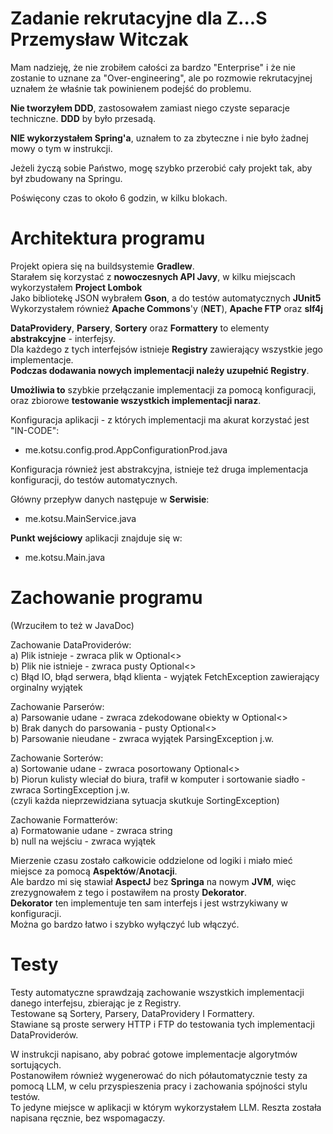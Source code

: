 # Zadanie rekrutacyjne dla Z...S Przemysław Witczak

Mam nadzieję, że nie zrobiłem całości za bardzo "Enterprise" i że nie zostanie to uznane za "Over-engineering", ale po rozmowie rekrutacyjnej uznałem że właśnie tak powinienem podejść do problemu.  

**Nie tworzyłem DDD**, zastosowałem zamiast niego czyste separacje techniczne. **DDD** by było przesadą.

**NIE wykorzystałem Spring'a**, uznałem to za zbyteczne i nie było żadnej mowy o tym w instrukcji.

Jeżeli życzą sobie Państwo, mogę szybko przerobić cały projekt tak, aby był zbudowany na Springu.

Poświęcony czas to około 6 godzin, w kilku blokach.

# Architektura programu

Projekt opiera się na buildsystemie **Gradlew**.  
Starałem się korzystać z **nowoczesnych API Javy**, w kilku miejscach wykorzystałem **Project Lombok**  
Jako bibliotekę JSON wybrałem **Gson**, a do testów automatycznych **JUnit5**  
Wykorzystałem również **Apache Commons**'y (**NET**), **Apache FTP** oraz **slf4j**

**DataProvidery**, **Parsery**, **Sortery** oraz **Formattery** to elementy **abstrakcyjne** - interfejsy.  
Dla każdego z tych interfejsów istnieje **Registry** zawierający wszystkie jego implementacje.  
**Podczas dodawania nowych implementacji należy uzupełnić Registry**.  

**Umożliwia to** szybkie przełączanie implementacji za pomocą konfiguracji, oraz zbiorowe **testowanie wszystkich implementacji naraz**.

Konfiguracja aplikacji - z których implementacji ma akurat korzystać jest "IN-CODE":
* me.kotsu.config.prod.AppConfigurationProd.java
	
Konfiguracja również jest abstrakcyjna, istnieje też druga implementacja konfiguracji, do testów automatycznych.  


Główny przepływ danych następuje w **Serwisie**:
* me.kotsu.MainService.java

**Punkt wejściowy** aplikacji znajduje się w:
* me.kotsu.Main.java

# Zachowanie programu
(Wrzuciłem to też w JavaDoc)

Zachowanie DataProviderów:  
a) Plik istnieje - zwraca plik w Optional<>  
b) Plik nie istnieje - zwraca pusty Optional<>  
c) Błąd IO, błąd serwera, błąd klienta - wyjątek FetchException zawierający orginalny wyjątek  

Zachowanie Parserów:  
a) Parsowanie udane - zwraca zdekodowane obiekty w Optional<>  
b) Brak danych do parsowania - pusty Optional<>  
b) Parsowanie nieudane - zwraca wyjątek ParsingException j.w.  

Zachowanie Sorterów:  
a) Sortowanie udane - zwraca posortowany Optional<>  
b) Piorun kulisty wleciał do biura, trafił w komputer i sortowanie siadło - zwraca SortingException j.w.  
(czyli każda nieprzewidziana sytuacja skutkuje SortingException)

Zachowanie Formatterów:  
a) Formatowanie udane - zwraca string  
b) null na wejściu - zwraca wyjątek

Mierzenie czasu zostało całkowicie oddzielone od logiki i miało mieć miejsce za pomocą **Aspektów**/**Anotacji**.  
Ale bardzo mi się stawiał **AspectJ** bez **Springa** na nowym **JVM**, więc zrezygnowałem z tego i postawiłem na prosty **Dekorator**.  
**Dekorator** ten implementuje ten sam interfejs i jest wstrzykiwany w konfiguracji.  
Można go bardzo łatwo i szybko wyłączyć lub włączyć.

# Testy

Testy automatyczne sprawdzają zachowanie wszystkich implementacji danego interfejsu, zbierając je z Registry.  
Testowane są Sortery, Parsery,  DataProvidery I Formattery.  
Stawiane są proste serwery HTTP i FTP do testowania tych implementacji DataProviderów.

W instrukcji napisano, aby pobrać gotowe implementacje algorytmów sortujących.  
Postanowiłem również wygenerować do nich półautomatycznie testy za pomocą LLM, w celu przyspieszenia pracy i zachowania spójności stylu testów.  
To jedyne miejsce w aplikacji w którym wykorzystałem LLM. Reszta została napisana ręcznie, bez wspomagaczy.

